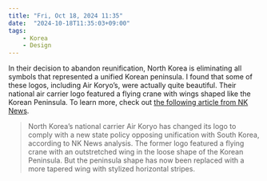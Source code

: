 ```yaml
---
title: "Fri, Oct 18, 2024 11:35"
date:  "2024-10-18T11:35:03+09:00"
tags:
    - Korea
    - Design
---
```


In their decision to abandon reunification, North Korea is eliminating all symbols that represented a unified Korean peninsula. I found that some of these logos, including Air Koryo’s, were actually quite beautiful. Their national air carrier logo featured a flying crane with wings shaped like the Korean Peninsula. To learn more, check out [the following article from NK News](http://web.archive.org/web/20240512184046/https://www.nknews.org/2024/04/north-koreas-air-koryo-changes-logo-to-comply-with-new-anti-unification-policy/).

> North Korea’s national carrier Air Koryo has changed its logo to comply with a new state policy opposing unification with South Korea, according to NK News analysis.
> The former logo featured a flying crane with an outstretched wing in the loose shape of the Korean Peninsula.
> But the peninsula shape has now been replaced with a more tapered wing with stylized horizontal stripes.
